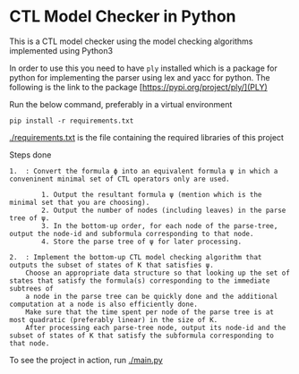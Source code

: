 # CTL Model Checker in Python

This is a CTL model checker using the model checking algorithms
implemented using Python3

In order to use this you need to have `ply` installed which is a package for
python for implementing the parser using lex and yacc for python. The following is the link to
the package [https://pypi.org/project/ply/](PLY)

Run the below command, preferably in a virtual environment

```
pip install -r requirements.txt
```

[./requirements.txt](requirements.txt) is the file containing the required libraries of
this project

Steps done

```
1.  : Convert the formula ϕ into an equivalent formula ψ in which a conveninent minimal set of CTL operators only are used.

        1. Output the resultant formula ψ (mention which is the minimal set that you are choosing).
        2. Output the number of nodes (including leaves) in the parse tree of ψ.
        3. In the bottom-up order, for each node of the parse-tree, output the node-id and subformula corresponding to that node.
        4. Store the parse tree of ψ for later processing.

2.  : Implement the bottom-up CTL model checking algorithm that outputs the subset of states of K that satisfies ψ.
    Choose an appropriate data structure so that looking up the set of states that satisfy the formula(s) corresponding to the immediate subtrees of
    a node in the parse tree can be quickly done and the additional computation at a node is also efficiently done.
    Make sure that the time spent per node of the parse tree is at most quadratic (preferably linear) in the size of K.
    After processing each parse-tree node, output its node-id and the subset of states of K that satisfy the subformula corresponding to that node.
```

To see the project in action, run [./main.py](main.py)
